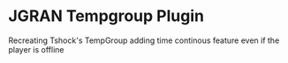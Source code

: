 # JGRAN Tempgroup Plugin
 Recreating Tshock's TempGroup adding time continous feature even if the player is offline
